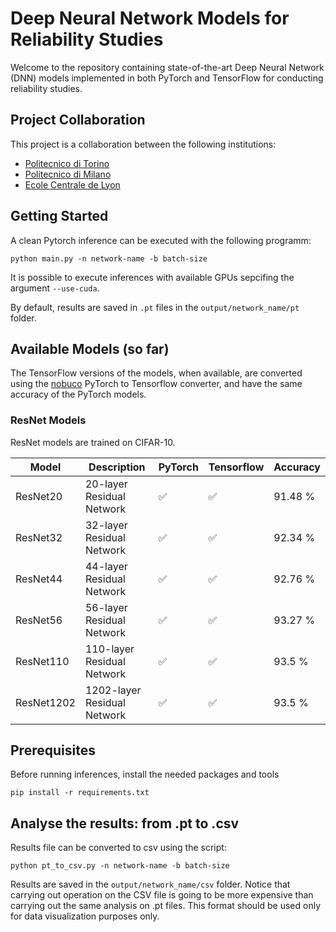 # Deep Neural Network Models for Reliability Studies
Welcome to the repository containing state-of-the-art Deep Neural Network (DNN) models implemented in both PyTorch and TensorFlow for conducting reliability studies. 

## Project Collaboration

This project is a collaboration between the following institutions:

- [Politecnico di Torino](https://www.polito.it/)
- [Politecnico di Milano](https://www.polimi.it/)
- [Ecole Centrale de Lyon](https://www.ec-lyon.fr/en)

## Getting Started

A clean Pytorch inference can be executed with the following programm:
```
python main.py -n network-name -b batch-size 
```

It is possible to execute inferences with available GPUs sepcifing the argument ```--use-cuda```.

By default, results are saved in ```.pt``` files in the ```output/network_name/pt``` folder. 

## Available Models (so far)

The TensorFlow versions of the models, when available, are converted using the [nobuco](https://github.com/AlexanderLutsenko/nobuco) PyTorch to Tensorflow converter, and have the same accuracy of the PyTorch models.

### ResNet Models

ResNet models are trained on CIFAR-10. 


| Model        | Description                   | PyTorch                 | Tensorflow         | Accuracy |
| ------------ | ----------------------------- | ----------------------- |--------------------|----------|
| ResNet20     | 20-layer Residual Network     | :white_check_mark:      | :white_check_mark: | 91.48 %  |
| ResNet32     | 32-layer Residual Network     | :white_check_mark:      | :white_check_mark: | 92.34 %  |
| ResNet44     | 44-layer Residual Network     | :white_check_mark:      | :white_check_mark: | 92.76 %  |
| ResNet56     | 56-layer Residual Network     | :white_check_mark:      | :white_check_mark: | 93.27 %  | 
| ResNet110    | 110-layer Residual Network    | :white_check_mark:      | :white_check_mark: | 93.5  %  |
| ResNet1202   | 1202-layer Residual Network   | :white_check_mark:      | :white_check_mark: | 93.5  %  |


## Prerequisites 

Before running inferences, install the needed packages and tools
```
pip install -r requirements.txt
```


## Analyse the results: from .pt to .csv

Results file can be converted to csv using the script:
```
python pt_to_csv.py -n network-name -b batch-size 
```
Results are saved in the ```output/network_name/csv``` folder. Notice that carrying out operation on the CSV file is going to be more expensive than carrying out the same analysis on .pt files. This format should be used only for data visualization purposes only.

